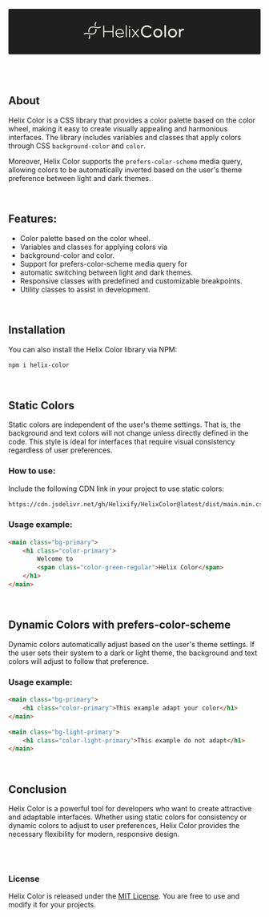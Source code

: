 
<div align="center">
	
![Logo HelixColor](./public/doc/cover.png)

</div>

<br/>
<br/>

## About

Helix Color is a CSS library that provides a color palette based on the color wheel, making it easy to create visually
appealing and harmonious interfaces. The library includes variables and classes that apply colors through CSS
`background-color` and `color`.

Moreover, Helix Color supports the `prefers-color-scheme` media query, allowing colors to be automatically inverted
based on the user's theme preference between light and dark themes.

</br>

## Features:

- Color palette based on the color wheel.
- Variables and classes for applying colors via
- background-color and color.
- Support for prefers-color-scheme media query for
- automatic switching between light and dark themes.
- Responsive classes with predefined and customizable breakpoints.
- Utility classes to assist in development.

</br>

## Installation

You can also install the Helix Color library via NPM:

```bash
npm i helix-color
```

</br>

## Static Colors

Static colors are independent of the user's theme settings. That is, the background and text colors will not change
unless directly defined in the code. This style is ideal for interfaces that require visual consistency regardless of
user preferences.

### How to use:

Include the following CDN link in your project to use static colors:

```bash
https://cdn.jsdelivr.net/gh/Helixify/HelixColor@latest/dist/main.min.css
```

### Usage example:

```html
<main class="bg-primary">
	<h1 class="color-primary">
		Welcome to
		<span class="color-green-regular">Helix Color</span>
	</h1>
</main>
```

</br>

## Dynamic Colors with prefers-color-scheme

Dynamic colors automatically adjust based on the user's theme settings. If the user sets their system to a dark or light
theme, the background and text colors will adjust to follow that preference.

### Usage example:

```html
<main class="bg-primary">
	<h1 class="color-primary">This example adapt your color</h1>
</main>
```

```html
<main class="bg-light-primary">
	<h1 class="color-light-primary">This example do not adapt</h1>
</main>
```

</br>

## Conclusion

Helix Color is a powerful tool for developers who want to create attractive and adaptable interfaces. Whether using
static colors for consistency or dynamic colors to adjust to user preferences, Helix Color provides the necessary
flexibility for modern, responsive design.

</br>
</br>

### License

Helix Color is released under the [MIT License](/license.md). You are free to use and modify it for your projects.
